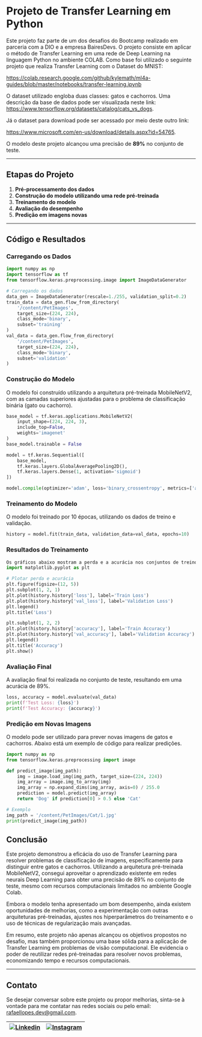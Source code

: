 # Projeto de Transfer Learning em Python

Este projeto faz parte de um dos desafios do Bootcamp realizado em parceria com a DIO e a empresa BairesDevs. 
O projeto consiste em aplicar o método de Transfer Learning em uma rede de Deep Learning na linguagem Python no ambiente COLAB.
Como base foi utilizado o seguinte projeto que realiza Transfer Learning com o Dataset do MNIST:

https://colab.research.google.com/github/kylemath/ml4a-guides/blob/master/notebooks/transfer-learning.ipynb 

O dataset utilizado engloba duas classes: gatos e cachorros. Uma descrição da base de dados pode ser visualizada neste link: https://www.tensorflow.org/datasets/catalog/cats_vs_dogs. 

Já o dataset para download pode ser acessado por meio deste outro link:

https://www.microsoft.com/en-us/download/details.aspx?id=54765.

O modelo deste projeto alcançou uma precisão de **89%** no conjunto de teste.

---

## Etapas do Projeto

1. **Pré-processamento dos dados**
2. **Construção do modelo utilizando uma rede pré-treinada**
3. **Treinamento do modelo**
4. **Avaliação do desempenho**
5. **Predição em imagens novas**

---

## Código e Resultados

### Carregando os Dados

```python
import numpy as np
import tensorflow as tf
from tensorflow.keras.preprocessing.image import ImageDataGenerator

# Carregando os dados
data_gen = ImageDataGenerator(rescale=1./255, validation_split=0.2)
train_data = data_gen.flow_from_directory(
    '/content/PetImages',
    target_size=(224, 224),
    class_mode='binary',
    subset='training'
)
val_data = data_gen.flow_from_directory(
    '/content/PetImages',
    target_size=(224, 224),
    class_mode='binary',
    subset='validation'
)
```

### Construção do Modelo

O modelo foi construído utilizando a arquitetura pré-treinada MobileNetV2, com as camadas superiores ajustadas para o problema de classificação binária (gato ou cachorro).
```python
base_model = tf.keras.applications.MobileNetV2(
    input_shape=(224, 224, 3),
    include_top=False,
    weights='imagenet'
)
base_model.trainable = False

model = tf.keras.Sequential([
    base_model,
    tf.keras.layers.GlobalAveragePooling2D(),
    tf.keras.layers.Dense(1, activation='sigmoid')
])

model.compile(optimizer='adam', loss='binary_crossentropy', metrics=['accuracy'])
```
### Treinamento do Modelo

O modelo foi treinado por 10 épocas, utilizando os dados de treino e validação.
```python
history = model.fit(train_data, validation_data=val_data, epochs=10)
```

### Resultados do Treinamento
```python
Os gráficos abaixo mostram a perda e a acurácia nos conjuntos de treino e validação ao longo das épocas.
import matplotlib.pyplot as plt

# Plotar perda e acurácia
plt.figure(figsize=(12, 5))
plt.subplot(1, 2, 1)
plt.plot(history.history['loss'], label='Train Loss')
plt.plot(history.history['val_loss'], label='Validation Loss')
plt.legend()
plt.title('Loss')

plt.subplot(1, 2, 2)
plt.plot(history.history['accuracy'], label='Train Accuracy')
plt.plot(history.history['val_accuracy'], label='Validation Accuracy')
plt.legend()
plt.title('Accuracy')
plt.show()
```

### Avaliação Final

A avaliação final foi realizada no conjunto de teste, resultando em uma acurácia de 89%.
```python
loss, accuracy = model.evaluate(val_data)
print(f'Test Loss: {loss}')
print(f'Test Accuracy: {accuracy}')
```
### Predição em Novas Imagens

O modelo pode ser utilizado para prever novas imagens de gatos e cachorros. Abaixo está um exemplo de código para realizar predições.
```python
import numpy as np
from tensorflow.keras.preprocessing import image

def predict_image(img_path):
    img = image.load_img(img_path, target_size=(224, 224))
    img_array = image.img_to_array(img)
    img_array = np.expand_dims(img_array, axis=0) / 255.0
    prediction = model.predict(img_array)
    return 'Dog' if prediction[0] > 0.5 else 'Cat'

# Exemplo
img_path = '/content/PetImages/Cat/1.jpg'
print(predict_image(img_path))
```

## Conclusão

Este projeto demonstrou a eficácia do uso de Transfer Learning para resolver problemas de classificação de imagens, especificamente para distinguir entre gatos e cachorros. 
Utilizando a arquitetura pré-treinada MobileNetV2, consegui aproveitar o aprendizado existente em redes neurais Deep Learning para obter uma precisão de 89% no conjunto de teste, 
mesmo com recursos computacionais limitados no ambiente Google Colab.

Embora o modelo tenha apresentado um bom desempenho, ainda existem oportunidades de melhorias, como a experimentação com outras arquiteturas pré-treinadas, 
ajustes nos hiperparâmetros do treinamento e o uso de técnicas de regularização mais avançadas.

Em resumo, este projeto não apenas alcançou os objetivos propostos no desafio, mas também proporcionou uma base sólida para a aplicação de Transfer Learning em problemas de visão computacional. 
Ele evidencia o poder de reutilizar redes pré-treinadas para resolver novos problemas, economizando tempo e recursos computacionais.

---
## Contato

Se desejar conversar sobre este projeto ou propor melhorias, sinta-se à vontade para me contatar nas redes sociais ou pelo email: [rafaellopes.dev@gmail.com](mailto:rafaellopes.dev@gmail.com).

| [![Linkedin](https://img.shields.io/badge/LinkedIn-0077B5?style=for-the-badge&logo=linkedin&logoColor=white)](https://www.linkedin.com/in/rafael-lopes-desenvolvedor-fullstack/?locale=pt_BR) | [![Instagram](https://img.shields.io/badge/Instagram-E4405F?style=for-the-badge&logo=instagram&logoColor=white)](https://www.instagram.com/rafaellopes.dev/) |
|:------------------------------------------------------------------------------------------------------------------:|:--------------------------------------------------------------------------------------------------------------------:|

